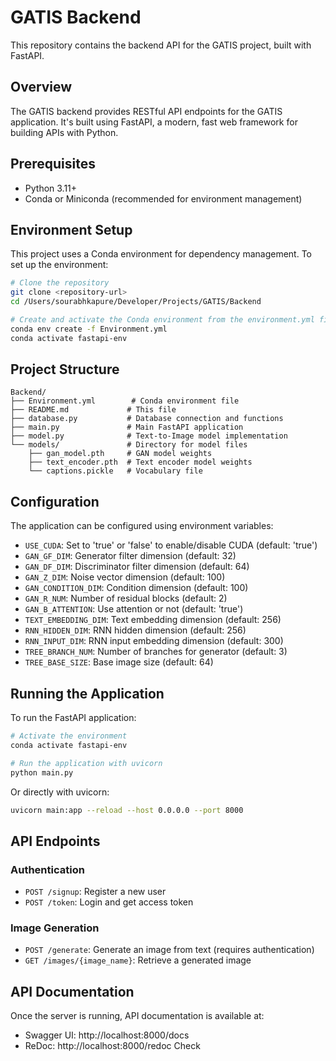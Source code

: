 # GATIS Backend

This repository contains the backend API for the GATIS project, built with FastAPI.

## Overview

The GATIS backend provides RESTful API endpoints for the GATIS application. It's built using FastAPI, a modern, fast web framework for building APIs with Python.

## Prerequisites

- Python 3.11+
- Conda or Miniconda (recommended for environment management)

## Environment Setup

This project uses a Conda environment for dependency management. To set up the environment:

```bash
# Clone the repository
git clone <repository-url>
cd /Users/sourabhkapure/Developer/Projects/GATIS/Backend

# Create and activate the Conda environment from the environment.yml file
conda env create -f Environment.yml
conda activate fastapi-env
```

## Project Structure

```
Backend/
├── Environment.yml        # Conda environment file
├── README.md             # This file
├── database.py           # Database connection and functions
├── main.py               # Main FastAPI application
├── model.py              # Text-to-Image model implementation
└── models/               # Directory for model files
    ├── gan_model.pth     # GAN model weights
    ├── text_encoder.pth  # Text encoder model weights
    └── captions.pickle   # Vocabulary file
```

## Configuration

The application can be configured using environment variables:

- `USE_CUDA`: Set to 'true' or 'false' to enable/disable CUDA (default: 'true')
- `GAN_GF_DIM`: Generator filter dimension (default: 32)
- `GAN_DF_DIM`: Discriminator filter dimension (default: 64)
- `GAN_Z_DIM`: Noise vector dimension (default: 100)
- `GAN_CONDITION_DIM`: Condition dimension (default: 100)
- `GAN_R_NUM`: Number of residual blocks (default: 2)
- `GAN_B_ATTENTION`: Use attention or not (default: 'true')
- `TEXT_EMBEDDING_DIM`: Text embedding dimension (default: 256)
- `RNN_HIDDEN_DIM`: RNN hidden dimension (default: 256)
- `RNN_INPUT_DIM`: RNN input embedding dimension (default: 300)
- `TREE_BRANCH_NUM`: Number of branches for generator (default: 3)
- `TREE_BASE_SIZE`: Base image size (default: 64)

## Running the Application

To run the FastAPI application:

```bash
# Activate the environment
conda activate fastapi-env

# Run the application with uvicorn
python main.py
```

Or directly with uvicorn:

```bash
uvicorn main:app --reload --host 0.0.0.0 --port 8000
```

## API Endpoints

### Authentication

- `POST /signup`: Register a new user
- `POST /token`: Login and get access token

### Image Generation

- `POST /generate`: Generate an image from text (requires authentication)
- `GET /images/{image_name}`: Retrieve a generated image

## API Documentation

Once the server is running, API documentation is available at:

- Swagger UI: http://localhost:8000/docs
- ReDoc: http://localhost:8000/redoc
Check 